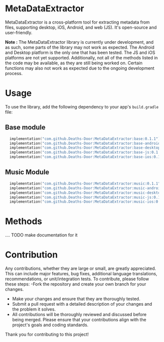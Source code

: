 # MetaDataExtractor
MetaDataExtractor is a cross-platform tool for extracting metadata from files, supporting desktop, iOS, Android, and web (JS). It's open-source and user-friendly.

**Note :**  The MetaDataExtractor library is currently under development, and as such, some parts of the library may not work as expected. The Android and Desktop platform is the only one that has been tested. The JS and iOS platforms are not yet supported. Additionally, not all of the methods listed in the code may be available, as they are still being worked on. Certain functions may also not work as expected due to the ongoing development process.

# Usage
To use the library, add the following dependency to your app's `build.gradle` file: 

## Base module 

```kotlin
  implementation("com.github.Deaths-Door:MetaDataExtractor:base:0.1.1")
  implementation("com.github.Deaths-Door:MetaDataExtractor:base-android:0.1.1")
  implementation("com.github.Deaths-Door:MetaDataExtractor:base-desktop:0.1.1")
  implementation("com.github.Deaths-Door:MetaDataExtractor:base-js:0.1.1")
  implementation("com.github.Deaths-Door:MetaDataExtractor:base-ios:0.1.1")
```

## Music Module

```kotlin
  implementation("com.github.Deaths-Door:MetaDataExtractor:music:0.1.1")
  implementation("com.github.Deaths-Door:MetaDataExtractor:music-android:0.1.1")
  implementation("com.github.Deaths-Door:MetaDataExtractor:music-desktop:0.1.1")
  implementation("com.github.Deaths-Door:MetaDataExtractor:music-js:0.1.1")
  implementation("com.github.Deaths-Door:MetaDataExtractor:music-ios:0.1.1")
```

# Methods 

.... TODO make documentation for it

# Contribution
 Any contributions, whether they are large or small, are greatly appreciated. This can include major features, bug fixes, additional language translations, recommendations, or unit/integration tests.
To contribute, please follow these steps:
-Fork the repository and create your own branch for your changes.
- Make your changes and ensure that they are thoroughly tested.
- Submit a pull request with a detailed description of your changes and the problem it solves.
- All contributions will be thoroughly reviewed and discussed before being merged. Please ensure that your contributions align with the project's goals and coding standards.

Thank you for contributing to this project!
